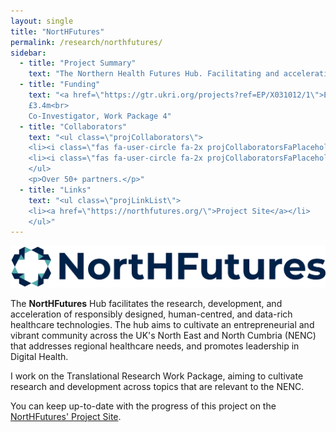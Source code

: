 ```yaml
---
layout: single
title: "NortHFutures"
permalink: /research/northfutures/
sidebar:
  - title: "Project Summary"
    text: "The Northern Health Futures Hub. Facilitating and accelerating responsible, human-centred Digital Health research and development, with a focus on regional healthcare needs."
  - title: "Funding"
    text: "<a href=\"https://gtr.ukri.org/projects?ref=EP/X031012/1\">EPSRC</a><br>
    £3.4m<br>
    Co-Investigator, Work Package 4"
  - title: "Collaborators"
    text: "<ul class=\"projCollaborators\">
    <li><i class=\"fas fa-user-circle fa-2x projCollaboratorsFaPlaceholder\" aria-hidden=\"true\"></i><div>Prof. Abigail Durrant<br><i>[Co-Director]</i></div></li>
    <li><i class=\"fas fa-user-circle fa-2x projCollaboratorsFaPlaceholder\" aria-hidden=\"true\"></i><div>Prof. Naeem Soomro<br><i>[Co-Director]</i></div></li>
    </ul>
    <p>Over 50+ partners.</p>"
  - title: "Links"
    text: "<ul class=\"projLinkList\">
    <li><a href=\"https://northfutures.org/\">Project Site</a></li>
    </ul>"
---
```


<!-- markdownlint-disable MD033 -->
<!-- markdownlint-disable MD051 -->

![NortHFutures logo](/assets/images/projects/NortHFutures/NortHFutures-Wordmark-Dark.svg)

The **NortHFutures** Hub facilitates the research, development, and acceleration of responsibly designed, human-centred, and data-rich healthcare technologies. The hub aims to cultivate an entrepreneurial and vibrant community across the UK's North East and North Cumbria (NENC) that addresses regional healthcare needs, and promotes leadership in Digital Health.

I work on the Translational Research Work Package, aiming to cultivate research and development across topics that are relevant to the NENC.

You can keep up-to-date with the progress of this project on the [NortHFutures' Project Site](https://northfutures.org/).

